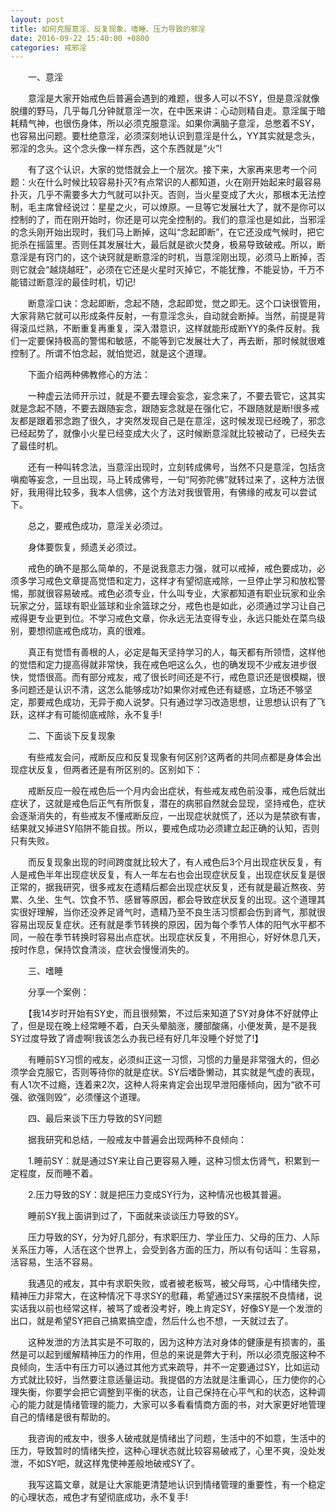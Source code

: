 ```yaml
---
layout: post
title: 如何克服意淫、反复现象、嗜睡、压力导致的邪淫
date: 2016-09-22 15:40:00 +0800
categories: 戒邪淫
---
```


　　一、意淫
　　意淫是大家开始戒色后普遍会遇到的难题，很多人可以不SY，但是意淫就像脱缰的野马，几乎每几分钟就意淫一次，在中医来讲：心动则精自走。意淫属于暗耗精气神，也很伤身体，所以必须克服意淫。如果你满脑子意淫，总憋着不SY，也容易出问题。要杜绝意淫，必须深刻地认识到意淫是什么，YY其实就是念头，邪淫的念头。这个念头像一样东西，这个东西就是“火”!
　　有了这个认识，大家的觉悟就会上一个层次。接下来，大家再来思考一个问题：火在什么时候比较容易扑灭?有点常识的人都知道，火在刚开始起来时最容易扑灭，几乎不需要多大力气就可以扑灭。否则，当火星变成了大火，那根本无法控制，毛主席曾经说过：星星之火，可以燎原。一旦等它发展壮大了，就不是你可以控制的了，而在刚开始时，你还是可以完全控制的。我们的意淫也是如此，当邪淫的念头刚开始出现时，我们马上断掉，这叫“念起即断”，在它还没成气候时，把它扼杀在摇篮里。否则任其发展壮大，最后就是欲火焚身，极易导致破戒。所以，断意淫是有窍门的，这个诀窍就是断意淫的时机，当意淫刚出现，必须马上断掉，否则它就会“越烧越旺”，必须在它还是火星时灭掉它，不能犹豫，不能妥协，千万不能错过断意淫的最佳时机，切记!
　　断意淫口诀：念起即断，念起不随，念起即觉，觉之即无。这个口诀很管用，大家背熟它就可以形成条件反射，一有意淫念头，自动就会断掉。当然，前提是背得滚瓜烂熟，不断重复再重复，深入潜意识，这样就能形成断YY的条件反射。我们一定要保持极高的警惕和敏感，不能等到它发展壮大了，再去断，那时候就很难控制了。所谓不怕念起，就怕觉迟，就是这个道理。
　　下面介绍两种佛教修心的方法：
　　一种虚云法师开示过，就是不要去理会妄念，妄念来了，不要去管它，这其实就是念起不随，不要去跟随妄念，跟随妄念就是在强化它，不跟随就是断!很多戒友都是跟着邪念跑了很久，才突然发现自己是在意淫，这时候发现已经晚了，邪念已经起势了，就像小火星已经变成大火了，这时候断意淫就比较被动了，已经失去了最佳时机。
　　还有一种叫转念法，当意淫出现时，立刻转成佛号，当然不只是意淫，包括贪嗔痴等妄念，一旦出现，马上转成佛号，一句“阿弥陀佛”就转过来了，这种方法很好，我用得比较多，我本人信佛，这个方法对我很管用，有佛缘的戒友可以尝试下。
　　总之，要戒色成功，意淫关必须过。
　　身体要恢复，频遗关必须过。
　　戒色的确不是那么简单的，不是说我意志力强，就可以戒掉，戒色要成功，必须多学习戒色文章提高觉悟和定力，这样才有望彻底戒除，一旦停止学习和放松警惕，那就很容易破戒。戒色必须专业，什么叫专业，大家都知道有职业玩家和业余玩家之分，篮球有职业篮球和业余篮球之分，戒色也是如此，必须通过学习让自己戒得更专业更到位。不学习戒色文章，你永远无法变得专业，永远只能处在菜鸟级别，要想彻底戒色成功，真的很难。
　　真正有觉悟有善根的人，必定是每天坚持学习的人，每天都有所领悟，这样他的觉悟和定力提高得就非常快，我在戒色吧这么久，也的确发现不少戒友进步很快，觉悟很高。而有部分戒友，戒了很长时间还是不行，戒色意识还是很模糊，很多问题还是认识不清，这怎么能够成功?如果你对戒色还有疑惑，立场还不够坚定，那要戒色成功，无异于痴人说梦。只有通过学习改造思想，让思想认识有了飞跃，这样才有可能彻底戒除，永不复手!
　　二、下面谈下反复现象
　　有些戒友会问，戒断反应和反复现象有何区别?这两者的共同点都是身体会出现症状反复，但两者还是有所区别的。区别如下：
　　戒断反应一般在戒色后一个月内会出症状，有些戒友戒色前没事，戒色后就出症状了，这就是戒色后正气有所恢复，潜在的病邪自然就会显现，坚持戒色，症状会逐渐消失的，有些戒友不懂戒断反应，一出现症状就慌了，还以为是禁欲有害，结果就又掉进SY陷阱不能自拔。所以，要戒色成功必须建立起正确的认知，否则只有失败。
　　而反复现象出现的时间跨度就比较大了，有人戒色后3个月出现症状反复，有人是戒色半年出现症状反复，有人一年左右也会出现症状反复，出现症状反复是很正常的，据我研究，很多戒友在遗精后都会出现症状反复，还有就是最近熬夜、劳累、久坐、生气、饮食不节、感冒等原因，都会导致症状反复的出现。这个道理其实很好理解，当你还没养足肾气时，遗精乃至不良生活习惯都会伤到肾气，那就很容易出现反复症状。还有就是季节转换的原因，因为每个季节人体的阳气水平都不同，一般在季节转换时容易出点症状。出现症状反复，不用担心，好好休息几天，按时作息，保持饮食清淡，症状会慢慢消失的。
　　三、嗜睡
　　分享一个案例：
　　【我14岁时开始有SY史，而且很频繁，不过后来知道了SY对身体不好就停止了，但是现在晚上经常睡不着，白天头晕脑涨，腰部酸痛，小便发黄，是不是我SY过度导致了肾虚啊!我该怎么办我已经有好几年没睡个好觉了!】
　　有睡前SY习惯的戒友，必须纠正这一习惯，习惯的力量是非常强大的，但必须学会克服它，否则等待你的就是症状。SY后嗜卧懒动，其实就是气虚的表现，有人1次不过瘾，连着来2次，这种人将来肯定会出现早泄阳痿倾向，因为“欲不可强、欲强则毁”，必须懂这个道理。
　　四、最后来谈下压力导致的SY问题
　　据我研究和总结，一般戒友中普遍会出现两种不良倾向：
　　1.睡前SY：就是通过SY来让自己更容易入睡，这种习惯太伤肾气，积累到一定程度，反而睡不着。
　　2.压力导致的SY：就是把压力变成SY行为，这种情况也极其普遍。
　　睡前SY我上面讲到过了，下面就来谈谈压力导致的SY。
　　压力导致的SY，分为好几部分，有求职压力、学业压力、父母的压力、人际关系压力等，人活在这个世界上，会受到各方面的压力，所以有句话叫：生容易，活容易，生活不容易。
　　我遇见的戒友，其中有求职失败，或者被老板骂，被父母骂，心中情绪失控，精神压力非常大，在这种情况下寻求SY的慰藉，希望通过SY来摆脱不良情绪，说实话我以前也经常这样，被骂了或者没考好，晚上肯定SY，好像SY是一个发泄的出口，就是希望SY把自己搞累搞空虚，然后什么也不想，一天就过去了。
　　这种发泄的方法其实是不可取的，因为这种方法对身体的健康是有损害的，虽然是可以起到缓解精神压力的作用，但总的来说是弊大于利，所以必须克服这种不良倾向，生活中有压力可以通过其他方式来疏导，并不一定要通过SY，比如运动方式就比较好，当然要注意适量运动。我提倡的方法就是注重调心，压力使你的心理失衡，你要学会把它调整到平衡的状态，让自己保持在心平气和的状态，这种调心的能力就是情绪管理的能力，大家可以多看看情商方面的书，对大家更好地管理自己的情绪是很有帮助的。
　　我咨询的戒友中，很多人破戒就是情绪出了问题，生活中的不如意，生活中的压力，导致暂时的情绪失控，这种心理状态就比较容易破戒了，心里不爽，没处发泄，不如SY吧，就这样鬼使神差般地破戒SY了。
　　我写这篇文章，就是让大家能更清楚地认识到情绪管理的重要性，有一个稳定的心理状态，戒色才有望彻底成功，永不复手!